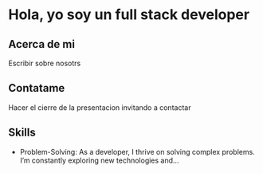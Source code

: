# Hola, yo soy un full stack developer

## Acerca de mi

Escribir sobre nosotrs

## Contatame

Hacer el cierre de la presentacion invitando a contactar

## Skills
- Problem-Solving: As a developer, I thrive on solving complex problems. I’m constantly exploring new technologies and...


